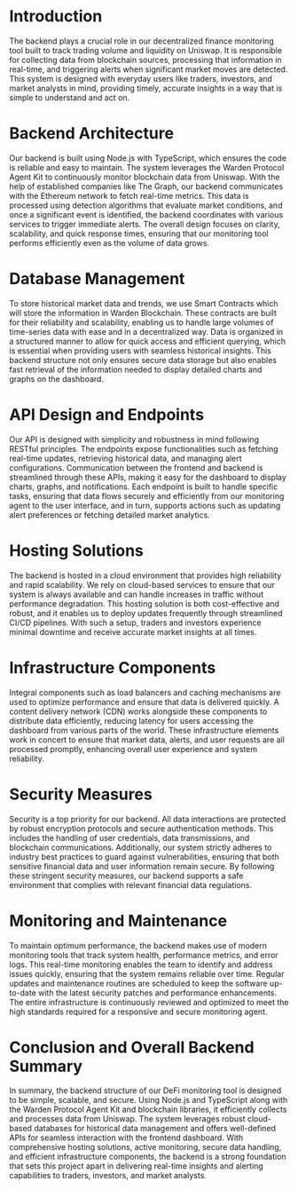 # Introduction

The backend plays a crucial role in our decentralized finance monitoring tool built to track trading volume and liquidity on Uniswap. It is responsible for collecting data from blockchain sources, processing that information in real-time, and triggering alerts when significant market moves are detected. This system is designed with everyday users like traders, investors, and market analysts in mind, providing timely, accurate insights in a way that is simple to understand and act on.

# Backend Architecture

Our backend is built using Node.js with TypeScript, which ensures the code is reliable and easy to maintain. The system leverages the Warden Protocol Agent Kit to continuously monitor blockchain data from Uniswap. With the help of established companies like The Graph, our backend communicates with the Ethereum network to fetch real-time metrics. This data is processed using detection algorithms that evaluate market conditions, and once a significant event is identified, the backend coordinates with various services to trigger immediate alerts. The overall design focuses on clarity, scalability, and quick response times, ensuring that our monitoring tool performs efficiently even as the volume of data grows.

# Database Management

To store historical market data and trends, we use Smart Contracts which will store the information in Warden Blockchain. These contracts are built for their reliability and scalability, enabling us to handle large volumes of time-series data with ease and in a decentralized way. Data is organized in a structured manner to allow for quick access and efficient querying, which is essential when providing users with seamless historical insights. This backend structure not only ensures secure data storage but also enables fast retrieval of the information needed to display detailed charts and graphs on the dashboard.

# API Design and Endpoints

Our API is designed with simplicity and robustness in mind following RESTful principles. The endpoints expose functionalities such as fetching real-time updates, retrieving historical data, and managing alert configurations. Communication between the frontend and backend is streamlined through these APIs, making it easy for the dashboard to display charts, graphs, and notifications. Each endpoint is built to handle specific tasks, ensuring that data flows securely and efficiently from our monitoring agent to the user interface, and in turn, supports actions such as updating alert preferences or fetching detailed market analytics.

# Hosting Solutions

The backend is hosted in a cloud environment that provides high reliability and rapid scalability. We rely on cloud-based services to ensure that our system is always available and can handle increases in traffic without performance degradation. This hosting solution is both cost-effective and robust, and it enables us to deploy updates frequently through streamlined CI/CD pipelines. With such a setup, traders and investors experience minimal downtime and receive accurate market insights at all times.

# Infrastructure Components

Integral components such as load balancers and caching mechanisms are used to optimize performance and ensure that data is delivered quickly. A content delivery network (CDN) works alongside these components to distribute data efficiently, reducing latency for users accessing the dashboard from various parts of the world. These infrastructure elements work in concert to ensure that market data, alerts, and user requests are all processed promptly, enhancing overall user experience and system reliability.

# Security Measures

Security is a top priority for our backend. All data interactions are protected by robust encryption protocols and secure authentication methods. This includes the handling of user credentials, data transmissions, and blockchain communications. Additionally, our system strictly adheres to industry best practices to guard against vulnerabilities, ensuring that both sensitive financial data and user information remain secure. By following these stringent security measures, our backend supports a safe environment that complies with relevant financial data regulations.

# Monitoring and Maintenance

To maintain optimum performance, the backend makes use of modern monitoring tools that track system health, performance metrics, and error logs. This real-time monitoring enables the team to identify and address issues quickly, ensuring that the system remains reliable over time. Regular updates and maintenance routines are scheduled to keep the software up-to-date with the latest security patches and performance enhancements. The entire infrastructure is continuously reviewed and optimized to meet the high standards required for a responsive and secure monitoring agent.

# Conclusion and Overall Backend Summary

In summary, the backend structure of our DeFi monitoring tool is designed to be simple, scalable, and secure. Using Node.js and TypeScript along with the Warden Protocol Agent Kit and blockchain libraries, it efficiently collects and processes data from Uniswap. The system leverages robust cloud-based databases for historical data management and offers well-defined APIs for seamless interaction with the frontend dashboard. With comprehensive hosting solutions, active monitoring, secure data handling, and efficient infrastructure components, the backend is a strong foundation that sets this project apart in delivering real-time insights and alerting capabilities to traders, investors, and market analysts.
